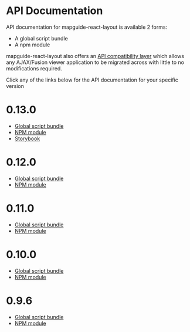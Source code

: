 # API Documentation

API documentation for mapguide-react-layout is available 2 forms:

 * A global script bundle
 * A npm module

mapguide-react-layout also offers an [API compatibility layer](apicompat.html) which allows any AJAX/Fusion viewer application to be migrated across with little to no modifications required.

Click any of the links below for the API documentation for your specific version

# 0.13.0

 * [Global script bundle](0.13.0/api_browser.html)
 * [NPM module](0.13.0/apidoc_npm/index.html)
 * [Storybook](0.13.0/storybook-master/index.html)

# 0.12.0

 * [Global script bundle](0.12.0/api_browser.html)
 * [NPM module](0.12.0/apidoc_npm/index.html)

# 0.11.0

 * [Global script bundle](0.11.0/api_browser.html)
 * [NPM module](0.11.0/apidoc_npm/index.html)

# 0.10.0

 * [Global script bundle](0.10.0/api_browser.html)
 * [NPM module](0.10.0/apidoc_npm/index.html)

# 0.9.6

 * [Global script bundle](0.9.6/api_browser.html)
 * [NPM module](0.9.6/apidoc_npm/index.html)
